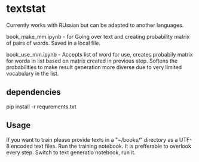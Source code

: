 # textstat


Currently works with RUssian but can be adapted to another languages.

book_make_mm.ipynb - for Going over text and creating probability matrix of pairs of words.
Saved in a local file.

book_use_mm.ipynb - Accepts list of word for use, creates probabily matrix for worda in list based on matrix created in previous step.
Softens the probabilities to make result generation more diverse due to very limited vocabulary in the list.

## dependencies

pip install -r requrements.txt

## Usage

If you want to train please provide texts in a "~/books/" directory as a UTF-8 encoded text files.
Run the training notebook. It is prefferable to overlook every step.
Switch to text generatio notebook, run it.
